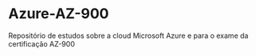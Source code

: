 # Azure-AZ-900
Repositório de estudos sobre a cloud Microsoft Azure e para o exame da certificação AZ-900
